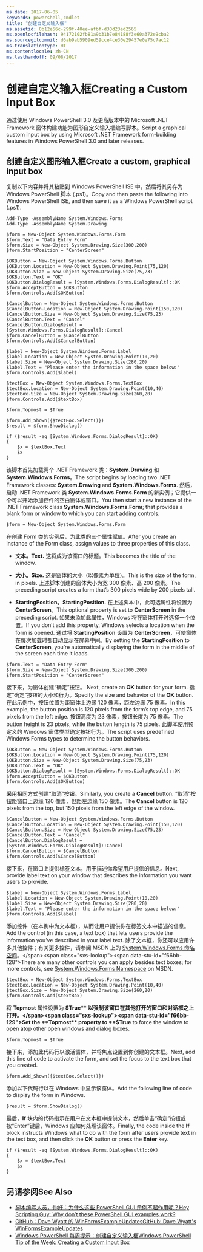 ```yaml
---
ms.date: 2017-06-05
keywords: powershell,cmdlet
title: "创建自定义输入框"
ms.assetid: 0b12e56c-299f-40ee-afbf-d30d23ed2565
ms.openlocfilehash: 94172102fb81a9b31b7e84188f3e60a372e9cba2
ms.sourcegitcommit: d6ab9ab5909ed59cce4ce30e29457e0e75c7ac12
ms.translationtype: HT
ms.contentlocale: zh-CN
ms.lasthandoff: 09/08/2017
---
```

# <a name="creating-a-custom-input-box"></a><span data-ttu-id="f66bb-103">创建自定义输入框</span><span class="sxs-lookup"><span data-stu-id="f66bb-103">Creating a Custom Input Box</span></span>
<span data-ttu-id="f66bb-104">通过使用 Windows PowerShell 3.0 及更高版本中的 Microsoft .NET Framework 窗体构建功能为图形自定义输入框编写脚本。</span><span class="sxs-lookup"><span data-stu-id="f66bb-104">Script a graphical custom input box by using Microsoft .NET Framework form-building features in Windows PowerShell 3.0 and later releases.</span></span>

## <a name="create-a-custom-graphical-input-box"></a><span data-ttu-id="f66bb-105">创建自定义图形输入框</span><span class="sxs-lookup"><span data-stu-id="f66bb-105">Create a custom, graphical input box</span></span>
<span data-ttu-id="f66bb-106">复制以下内容并将其粘贴到 Windows PowerShell ISE 中，然后将其另存为 Windows PowerShell 脚本 (.ps1)。</span><span class="sxs-lookup"><span data-stu-id="f66bb-106">Copy and then paste the following into Windows PowerShell ISE, and then save it as a Windows PowerShell script (.ps1).</span></span>

```
Add-Type -AssemblyName System.Windows.Forms
Add-Type -AssemblyName System.Drawing

$form = New-Object System.Windows.Forms.Form 
$form.Text = "Data Entry Form"
$form.Size = New-Object System.Drawing.Size(300,200) 
$form.StartPosition = "CenterScreen"

$OKButton = New-Object System.Windows.Forms.Button
$OKButton.Location = New-Object System.Drawing.Point(75,120)
$OKButton.Size = New-Object System.Drawing.Size(75,23)
$OKButton.Text = "OK"
$OKButton.DialogResult = [System.Windows.Forms.DialogResult]::OK
$form.AcceptButton = $OKButton
$form.Controls.Add($OKButton)

$CancelButton = New-Object System.Windows.Forms.Button
$CancelButton.Location = New-Object System.Drawing.Point(150,120)
$CancelButton.Size = New-Object System.Drawing.Size(75,23)
$CancelButton.Text = "Cancel"
$CancelButton.DialogResult = [System.Windows.Forms.DialogResult]::Cancel
$form.CancelButton = $CancelButton
$form.Controls.Add($CancelButton)

$label = New-Object System.Windows.Forms.Label
$label.Location = New-Object System.Drawing.Point(10,20) 
$label.Size = New-Object System.Drawing.Size(280,20) 
$label.Text = "Please enter the information in the space below:"
$form.Controls.Add($label) 

$textBox = New-Object System.Windows.Forms.TextBox 
$textBox.Location = New-Object System.Drawing.Point(10,40) 
$textBox.Size = New-Object System.Drawing.Size(260,20) 
$form.Controls.Add($textBox) 

$form.Topmost = $True

$form.Add_Shown({$textBox.Select()})
$result = $form.ShowDialog()

if ($result -eq [System.Windows.Forms.DialogResult]::OK)
{
    $x = $textBox.Text
    $x
}
```

<span data-ttu-id="f66bb-107">该脚本首先加载两个 .NET Framework 类：**System.Drawing** 和 **System.Windows.Forms**。</span><span class="sxs-lookup"><span data-stu-id="f66bb-107">The script begins by loading two .NET Framework classes: **System.Drawing** and **System.Windows.Forms**.</span></span> <span data-ttu-id="f66bb-108">然后，启动 .NET Framework 类 **System.Windows.Forms.Form** 的新实例；它提供一个可以开始添加控件的空白窗体或窗口。</span><span class="sxs-lookup"><span data-stu-id="f66bb-108">You then start a new instance of the .NET Framework class **System.Windows.Forms.Form**; that provides a blank form or window to which you can start adding controls.</span></span>

```
$form = New-Object System.Windows.Forms.Form
```

<span data-ttu-id="f66bb-109">在创建 Form 类的实例后，为此类的三个属性赋值。</span><span class="sxs-lookup"><span data-stu-id="f66bb-109">After you create an instance of the Form class, assign values to three properties of this class.</span></span>

- <span data-ttu-id="f66bb-110">**文本。**</span><span class="sxs-lookup"><span data-stu-id="f66bb-110">**Text.**</span></span> <span data-ttu-id="f66bb-111">这将成为该窗口的标题。</span><span class="sxs-lookup"><span data-stu-id="f66bb-111">This becomes the title of the window.</span></span>

- <span data-ttu-id="f66bb-112">**大小。**</span><span class="sxs-lookup"><span data-stu-id="f66bb-112">**Size.**</span></span> <span data-ttu-id="f66bb-113">这是窗体的大小（以像素为单位）。</span><span class="sxs-lookup"><span data-stu-id="f66bb-113">This is the size of the form, in pixels.</span></span> <span data-ttu-id="f66bb-114">上述脚本创建的窗体大小为宽 300 像素、高 200 像素。</span><span class="sxs-lookup"><span data-stu-id="f66bb-114">The preceding script creates a form that’s 300 pixels wide by 200 pixels tall.</span></span>

- <span data-ttu-id="f66bb-115">**StartingPosition。**</span><span class="sxs-lookup"><span data-stu-id="f66bb-115">**StartingPosition.**</span></span> <span data-ttu-id="f66bb-116">在上述脚本中，此可选属性将设置为 **CenterScreen**。</span><span class="sxs-lookup"><span data-stu-id="f66bb-116">This optional property is set to **CenterScreen** in the preceding script.</span></span> <span data-ttu-id="f66bb-117">如果未添加此属性，Windows 将在窗体打开时选择一个位置。</span><span class="sxs-lookup"><span data-stu-id="f66bb-117">If you don’t add this property, Windows selects a location when the form is opened.</span></span> <span data-ttu-id="f66bb-118">通过将 **StartingPosition** 设置为 **CenterScreen**，可使窗体在每次加载时都自动显示在屏幕中间。</span><span class="sxs-lookup"><span data-stu-id="f66bb-118">By setting the **StartingPosition** to **CenterScreen**, you’re automatically displaying the form in the middle of the screen each time it loads.</span></span>

```
$form.Text = "Data Entry Form"
$form.Size = New-Object System.Drawing.Size(300,200) 
$form.StartPosition = "CenterScreen"
```

<span data-ttu-id="f66bb-119">接下来，为窗体创建“确定”按钮。  </span><span class="sxs-lookup"><span data-stu-id="f66bb-119">Next, create an **OK** button for your form.</span></span> <span data-ttu-id="f66bb-120">指定“确定”按钮的大小和行为。</span><span class="sxs-lookup"><span data-stu-id="f66bb-120">Specify the size and behavior of the **OK** button.</span></span> <span data-ttu-id="f66bb-121">在此示例中，按钮位置为距窗体上边缘 120 像素，距左边缘 75 像素。</span><span class="sxs-lookup"><span data-stu-id="f66bb-121">In this example, the button position is 120 pixels from the form’s top edge, and 75 pixels from the left edge.</span></span> <span data-ttu-id="f66bb-122">按钮高度为 23 像素，按钮长度为 75 像素。</span><span class="sxs-lookup"><span data-stu-id="f66bb-122">The button height is 23 pixels, while the button length is 75 pixels.</span></span> <span data-ttu-id="f66bb-123">此脚本使用预定义的 Windows 窗体类型确定按钮行为。</span><span class="sxs-lookup"><span data-stu-id="f66bb-123">The script uses predefined Windows Forms types to determine the button behaviors.</span></span>

```
$OKButton = New-Object System.Windows.Forms.Button
$OKButton.Location = New-Object System.Drawing.Point(75,120)
$OKButton.Size = New-Object System.Drawing.Size(75,23)
$OKButton.Text = "OK"
$OKButton.DialogResult = [System.Windows.Forms.DialogResult]::OK
$form.AcceptButton = $OKButton
$form.Controls.Add($OKButton)
```

<span data-ttu-id="f66bb-124">采用相同方式创建“取消”按钮。</span><span class="sxs-lookup"><span data-stu-id="f66bb-124">Similarly, you create a **Cancel** button.</span></span> <span data-ttu-id="f66bb-125">“取消”按钮距窗口上边缘 120 像素，但距左边缘 150 像素。</span><span class="sxs-lookup"><span data-stu-id="f66bb-125">The **Cancel** button is 120 pixels from the top, but 150 pixels from the left edge of the window.</span></span>

```
$CancelButton = New-Object System.Windows.Forms.Button
$CancelButton.Location = New-Object System.Drawing.Point(150,120)
$CancelButton.Size = New-Object System.Drawing.Size(75,23)
$CancelButton.Text = "Cancel"
$CancelButton.DialogResult = [System.Windows.Forms.DialogResult]::Cancel
$form.CancelButton = $CancelButton
$form.Controls.Add($CancelButton)
```

<span data-ttu-id="f66bb-126">接下来，在窗口上提供标签文本，用于描述你希望用户提供的信息。</span><span class="sxs-lookup"><span data-stu-id="f66bb-126">Next, provide label text on your window that describes the information you want users to provide.</span></span>

```
$label = New-Object System.Windows.Forms.Label
$label.Location = New-Object System.Drawing.Point(10,20) 
$label.Size = New-Object System.Drawing.Size(280,20) 
$label.Text = "Please enter the information in the space below:"
$form.Controls.Add($label)
```

<span data-ttu-id="f66bb-127">添加控件（在本例中为文本框），从而让用户提供你在标签文本中描述的信息。</span><span class="sxs-lookup"><span data-stu-id="f66bb-127">Add the control (in this case, a text box) that lets users provide the information you’ve described in your label text.</span></span> <span data-ttu-id="f66bb-128">除了文本框，你还可以应用许多其他控件；有关更多控件，请参阅 MSDN 上的 [System.Windows.Forms 命名空间](http://msdn.microsoft.com/library/k50ex0x9(v=vs.110).aspx)。</span><span class="sxs-lookup"><span data-stu-id="f66bb-128">There are many other controls you can apply besides text boxes; for more controls, see [System.Windows.Forms Namespace](http://msdn.microsoft.com/library/k50ex0x9(v=vs.110).aspx) on MSDN.</span></span>

```
$textBox = New-Object System.Windows.Forms.TextBox 
$textBox.Location = New-Object System.Drawing.Point(10,40) 
$textBox.Size = New-Object System.Drawing.Size(260,20) 
$form.Controls.Add($textBox)
```

<span data-ttu-id="f66bb-129">将 **Topmost** 属性设置为 **$True** 以强制该窗口在其他打开的窗口和对话框之上打开。</span><span class="sxs-lookup"><span data-stu-id="f66bb-129">Set the **Topmost** property to **$True** to force the window to open atop other open windows and dialog boxes.</span></span>

```
$form.Topmost = $True
```

<span data-ttu-id="f66bb-130">接下来，添加此代码行以激活窗体，并将焦点设置到你创建的文本框。</span><span class="sxs-lookup"><span data-stu-id="f66bb-130">Next, add this line of code to activate the form, and set the focus to the text box that you created.</span></span>

```
$form.Add_Shown({$textBox.Select()})
```

<span data-ttu-id="f66bb-131">添加以下代码行以在 Windows 中显示该窗体。</span><span class="sxs-lookup"><span data-stu-id="f66bb-131">Add the following line of code to display the form in Windows.</span></span>

```
$result = $form.ShowDialog()
```

<span data-ttu-id="f66bb-132">最后，**If** 块内的代码指示在用户在文本框中提供文本，然后单击“确定”按钮或按“Enter”键后，Windows 应如何处理该窗体。</span><span class="sxs-lookup"><span data-stu-id="f66bb-132">Finally, the code inside the **If** block instructs Windows what to do with the form after users provide text in the text box, and then click the **OK** button or press the **Enter** key.</span></span>

```
if ($result -eq [System.Windows.Forms.DialogResult]::OK)
{
    $x = $textBox.Text
    $x
}
```

## <a name="see-also"></a><span data-ttu-id="f66bb-133">另请参阅</span><span class="sxs-lookup"><span data-stu-id="f66bb-133">See Also</span></span>
- [<span data-ttu-id="f66bb-134">脚本编写人员，你好：为什么这些 PowerShell GUI 示例不起作用呢？</span><span class="sxs-lookup"><span data-stu-id="f66bb-134">Hey Scripting Guy:  Why don’t these PowerShell GUI examples work?</span></span>](http://go.microsoft.com/fwlink/?LinkId=506644)
- [<span data-ttu-id="f66bb-135">GitHub：Dave Wyatt 的 WinFormsExampleUpdates</span><span class="sxs-lookup"><span data-stu-id="f66bb-135">GitHub: Dave Wyatt's WinFormsExampleUpdates</span></span>](https://github.com/dlwyatt/WinFormsExampleUpdates)
- [<span data-ttu-id="f66bb-136">Windows PowerShell 每周提示：创建自定义输入框</span><span class="sxs-lookup"><span data-stu-id="f66bb-136">Windows PowerShell Tip of the Week:  Creating a Custom Input Box</span></span>](http://technet.microsoft.com/library/ff730941.aspx)

